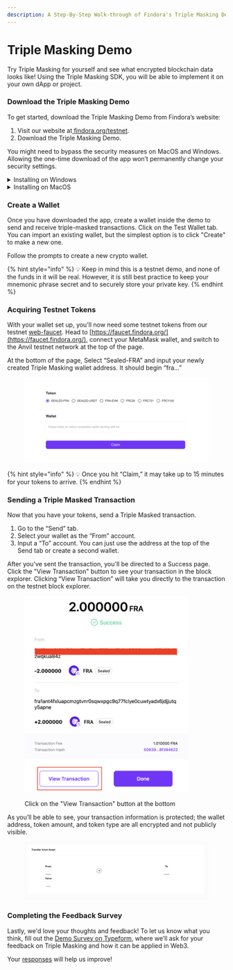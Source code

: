 ```yaml
---
description: A Step-By-Step Walk-through of Findora's Triple Masking Demo
---
```


# Triple Masking Demo

Try Triple Masking for yourself and see what encrypted blockchain data looks like! Using the Triple Masking SDK, you will be able to implement it on your own dApp or project.

### Download the Triple Masking Demo

To get started, download the Triple Masking Demo from Findora’s website:

1. Visit our website at[ findora.org/testnet](http://findora.org/testnet).
2. Download the Triple Masking Demo.

You might need to bypass the security measures on MacOS and Windows. Allowing the one-time download of the app won’t permanently change your security settings.

<details>

<summary>Installing on Windows</summary>

When you install it on Windows, Windows will tell you a security scan is required. Click "Dismiss" to download the executable. Once you do so, you'll get another warning message saying Windows protected your PC. Click "More Info" and then "Run Anyway." After that, you can run the Triple Masking Demo to finish the process.

</details>

<details>

<summary>Installing on MacOS</summary>

When you first try to download it, MacOS will show a warning that this app cannot be downloaded.

To bypass it, go to System Settings >  Privacy and Security and allow the download

</details>

### Create a Wallet

Once you have downloaded the app, create a wallet inside the demo to send and receive triple-masked transactions. Click on the Test Wallet tab. You can import an existing wallet, but the simplest option is to click "Create" to make a new one.

Follow the prompts to create a new crypto wallet.&#x20;

{% hint style="info" %}
💡 Keep in mind this is a testnet demo, and none of the funds in it will be real. However, it is still best practice to keep your mnemonic phrase secret and to securely store your private key.
{% endhint %}

### Acquiring Testnet Tokens

With your wallet set up, you'll now need some testnet tokens from our testnet [web-faucet](https://faucet.findora.org/). Head to [https://faucet.findora.org/](https://faucet.findora.org/), connect your MetaMask wallet, and switch to the Anvil testnet network at the top of the page.

At the bottom of the page, Select “Sealed-FRA” and input your newly created Triple Masking wallet address. It should begin “fra…”

<figure><img src="../../../.gitbook/assets/ClaimTokens.png" alt=""><figcaption></figcaption></figure>

{% hint style="info" %}
💡 Once you hit “Claim,” it may take up to 15 minutes for your tokens to arrive.
{% endhint %}

### Sending a Triple Masked Transaction

Now that you have your tokens, send a Triple Masked transaction.

1. Go to the “Send” tab.
2. Select your wallet as the “From” account.
3. Input a “To” account. You can just use the address at the top of the Send tab or create a second wallet.&#x20;

After you've sent the transaction, you'll be directed to a Success page. Click the "View Transaction" button to see your transaction in the block explorer. Clicking “View Transaction” will take you directly to the transaction on the testnet block explorer.&#x20;

<figure><img src="../../../.gitbook/assets/Success.png" alt="" width="375"><figcaption><p>Click on the "View Transaction" button at the bottom</p></figcaption></figure>

As you’ll be able to see, your transaction information is protected; the wallet address, token amount, and token type are all encrypted and not publicly visible.

<figure><img src="../../../.gitbook/assets/BlockExplorer.png" alt=""><figcaption></figcaption></figure>

### Completing the Feedback Survey

Lastly, we'd love your thoughts and feedback! To let us know what you think, fill out the [Demo Survey on Typeform](https://form.typeform.com/to/OlI3WGAG), where we’ll ask for your feedback on Triple Masking and how it can be applied in Web3.

Your [responses](https://form.typeform.com/to/OlI3WGAG) will help us improve!
